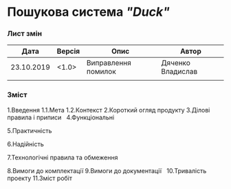 #              Пошукова система *"Duck"*



### Лист змін
|    Дата    |    Версія    |          Опис          |       Автор       |
|------------|--------------|------------------------|-------------------|
| 23.10.2019 |    <1.0>     |  Виправлення помилок   | Дяченко Владислав |
|            |              |                        |                   |



### Зміст
 1.Введення
1.1.Мета
1.2.Контекст
2.Короткий огляд продукту
3.Ділові правила і приписи
 
4.Функціональні

  5.Практичність

6.Надійність

7.Технологічні правила та обмеження

8.Вимоги до комплектації
9.Вимоги до документації
 
10.Тривалість проекту
11.Зміст робіт

